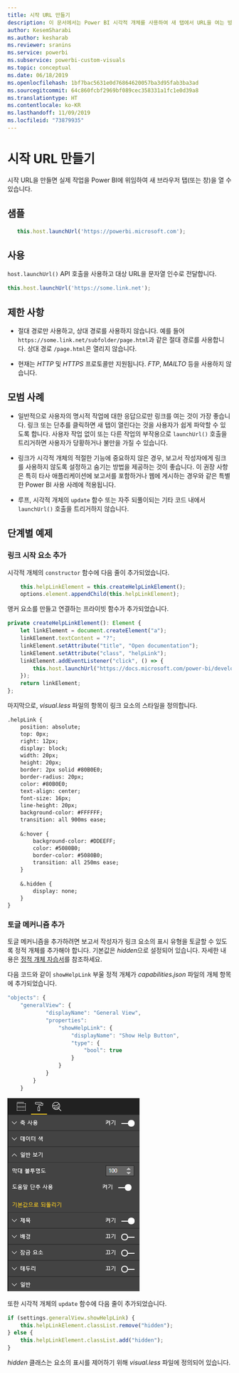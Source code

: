 ```yaml
---
title: 시작 URL 만들기
description: 이 문서에서는 Power BI 시각적 개체를 사용하여 새 탭에서 URL을 여는 방법을 설명합니다.
author: KesemSharabi
ms.author: kesharab
ms.reviewer: sranins
ms.service: powerbi
ms.subservice: powerbi-custom-visuals
ms.topic: conceptual
ms.date: 06/18/2019
ms.openlocfilehash: 1bf7bac5631e0d76864620057ba3d95fab3ba3ad
ms.sourcegitcommit: 64c860fcbf2969bf089cec358331a1fc1e0d39a8
ms.translationtype: HT
ms.contentlocale: ko-KR
ms.lasthandoff: 11/09/2019
ms.locfileid: "73879935"
---
```

# <a name="create-a-launch-url"></a>시작 URL 만들기

시작 URL을 만들면 실제 작업을 Power BI에 위임하여 새 브라우저 탭(또는 창)을 열 수 있습니다.

## <a name="sample"></a>샘플

```typescript
   this.host.launchUrl('https://powerbi.microsoft.com');
```

## <a name="usage"></a>사용

`host.launchUrl()` API 호출을 사용하고 대상 URL을 문자열 인수로 전달합니다.

```typescript
this.host.launchUrl('https://some.link.net');
```

## <a name="restrictions"></a>제한 사항

* 절대 경로만 사용하고, 상대 경로를 사용하지 않습니다. 예를 들어 `https://some.link.net/subfolder/page.html`과 같은 절대 경로를 사용합니다. 상대 경로 `/page.html`은 열리지 않습니다.

* 현재는 *HTTP* 및 *HTTPS* 프로토콜만 지원됩니다. *FTP*, *MAILTO* 등을 사용하지 않습니다.

## <a name="best-practices"></a>모범 사례

* 일반적으로 사용자의 명시적 작업에 대한 응답으로만 링크를 여는 것이 가장 좋습니다. 링크 또는 단추를 클릭하면 새 탭이 열린다는 것을 사용자가 쉽게 파악할 수 있도록 합니다. 사용자 작업 없이 또는 다른 작업의 부작용으로 `launchUrl()` 호출을 트리거하면 사용자가 당황하거나 불만을 가질 수 있습니다.

* 링크가 시각적 개체의 적절한 기능에 중요하지 않은 경우, 보고서 작성자에게 링크를 사용하지 않도록 설정하고 숨기는 방법을 제공하는 것이 좋습니다. 이 권장 사항은 특히 타사 애플리케이션에 보고서를 포함하거나 웹에 게시하는 경우와 같은 특별한 Power BI 사용 사례에 적용됩니다.

* 루프, 시각적 개체의 `update` 함수 또는 자주 되풀이되는 기타 코드 내에서 `launchUrl()` 호출을 트리거하지 않습니다.

## <a name="a-step-by-step-example"></a>단계별 예제

### <a name="add-a-link-launching-element"></a>링크 시작 요소 추가

시각적 개체의 `constructor` 함수에 다음 줄이 추가되었습니다.

```typescript
    this.helpLinkElement = this.createHelpLinkElement();
    options.element.appendChild(this.helpLinkElement);
```

앵커 요소를 만들고 연결하는 프라이빗 함수가 추가되었습니다.

```typescript
private createHelpLinkElement(): Element {
    let linkElement = document.createElement("a");
    linkElement.textContent = "?";
    linkElement.setAttribute("title", "Open documentation");
    linkElement.setAttribute("class", "helpLink");
    linkElement.addEventListener("click", () => {
        this.host.launchUrl("https://docs.microsoft.com/power-bi/developer/visuals/custom-visual-develop-tutorial");
    });
    return linkElement;
};
```

마지막으로, *visual.less* 파일의 항목이 링크 요소의 스타일을 정의합니다.

```less
.helpLink {
    position: absolute;
    top: 0px;
    right: 12px;
    display: block;
    width: 20px;
    height: 20px;
    border: 2px solid #80B0E0;
    border-radius: 20px;
    color: #80B0E0;
    text-align: center;
    font-size: 16px;
    line-height: 20px;
    background-color: #FFFFFF;
    transition: all 900ms ease;

    &:hover {
        background-color: #DDEEFF;
        color: #5080B0;
        border-color: #5080B0;
        transition: all 250ms ease;
    }

    &.hidden {
        display: none;
    }
}
```

### <a name="add-a-toggling-mechanism"></a>토글 메커니즘 추가

토글 메커니즘을 추가하려면 보고서 작성자가 링크 요소의 표시 유형을 토글할 수 있도록 정적 개체를 추가해야 합니다. 기본값은 *hidden*으로 설정되어 있습니다. 자세한 내용은 [정적 개체 자습서](https://microsoft.github.io/PowerBI-visuals/docs/concepts/objects-and-properties)를 참조하세요.

다음 코드와 같이 `showHelpLink` 부울 정적 개체가 *capabilities.json* 파일의 개체 항목에 추가되었습니다.

```typescript
"objects": {
    "generalView": {
            "displayName": "General View",
            "properties":
                "showHelpLink": {
                    "displayName": "Show Help Button",
                    "type": {
                        "bool": true
                    }
                }
            }
        }
    }
```

![시작 URL 토글](./media/launchurl-toggle.png)

또한 시각적 개체의 `update` 함수에 다음 줄이 추가되었습니다.

```typescript
if (settings.generalView.showHelpLink) {
    this.helpLinkElement.classList.remove("hidden");
} else {
    this.helpLinkElement.classList.add("hidden");
}
```

*hidden* 클래스는 요소의 표시를 제어하기 위해 *visual.less* 파일에 정의되어 있습니다.
